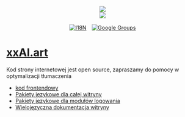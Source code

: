 <p align="center"><a href="https://xxai.art"><img src="https://cdn.jsdelivr.net/gh/xxai-art/doc/logo.svg"/></a><br/><a href="https://xxai.art"><img src="https://cdn.jsdelivr.net/gh/xxai-art/doc/xxai.svg"/></a></p><p align="center"><a href="https://github.com/xxai-art/doc#readme"><img alt="I18N" src="https://cdn.jsdelivr.net/gh/wactax/img/t.svg"/></a>　<a href="https://groups.google.com/u/0/g/xxai-art"><img alt="Google Groups" src="https://cdn.jsdelivr.net/gh/wactax/img/g-groups.svg"/></a></p>

# [xxAI.art](https://xxAI.art)

Kod strony internetowej jest open source, zapraszamy do pomocy w optymalizacji tłumaczenia

* [kod frontendowy](https://github.com/xxai-art/web)
* [Pakiety językowe dla całej witryny](https://github.com/xxai-art/web/tree/main/i18n)
* [Pakiety językowe dla modułów logowania](https://github.com/wacpkg/user/tree/main/ui.i18n)
* [Wielojęzyczna dokumentacja witryny](https://github.com/xxai-doc)
